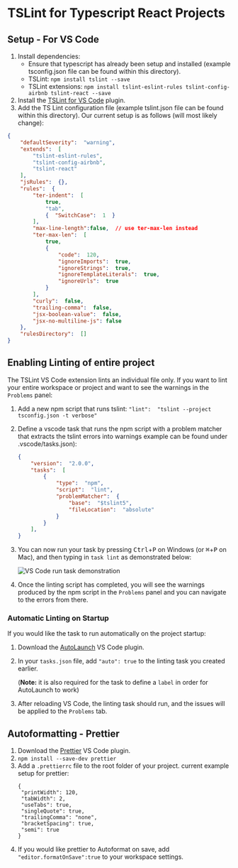 # TSLint for Typescript React Projects
## Setup - For VS Code
1. Install dependencies:
	- Ensure that typescript has already been setup and installed (example tsconfig.json file can be found within this directory).
	- TSLint:
	`npm install tslint --save`
	- TSLint extensions:
	`npm install tslint-eslint-rules tslint-config-airbnb tslint-react --save`
2. Install the [TSLint for VS Code](https://marketplace.visualstudio.com/items?itemName=eg2.tslint) plugin.
3. Add the TS Lint configuration file (example tslint.json file can be found within this directory). Our current setup is as follows (will most likely change):
```json
{
	"defaultSeverity":  "warning",
	"extends":  [
		"tslint-eslint-rules",
		"tslint-config-airbnb",
		"tslint-react"
	],
	"jsRules":  {},
	"rules":  {
		"ter-indent":  [
			true,
			"tab",
			{  "SwitchCase":  1  }
		],
		"max-line-length":false,  // use ter-max-len instead
		"ter-max-len":  [
			true,
			{
				"code":  120,
				"ignoreImports":  true,
				"ignoreStrings":  true,
				"ignoreTemplateLiterals":  true,
				"ignoreUrls":  true
			}
		],
		"curly":  false,
		"trailing-comma":  false,
		"jsx-boolean-value":  false,
		"jsx-no-multiline-js": false
	},
	"rulesDirectory":  []
}
```
## Enabling Linting of entire project
The TSLint VS Code extension lints an individual file only. If you want to lint your entire workspace or project and want to see the warnings in the `Problems` panel:
1. Add a new npm script that runs tslint:
	`"lint":  "tslint --project tsconfig.json -t verbose"`
2. Define a vscode task that runs the npm script with a problem matcher that extracts the tslint errors into warnings example can be found under .vscode/tasks.json):
	```json
	{
		"version":  "2.0.0",
		"tasks":  [
			{
				"type":  "npm",
				"script":  "lint",
				"problemMatcher":  {
					"base":  "$tslint5",
					"fileLocation":  "absolute"
				}
			}
		],
	}
	```
3. You can now run your task by pressing <kbd>Ctrl</kbd>+<kbd>P</kbd> on Windows (or <kbd>&#8984;</kbd>+<kbd>P</kbd> on Mac), and then typing in `task lint` as demonstrated below:

	![VS Code run task demonstration](https://i.gyazo.com/a0ae4cc705f10147e19c910f00cdc425.gif)

3. Once the linting script has completed, you will see the warnings produced by the npm script in the `Problems` panel and you can navigate to the errors from there. 

### Automatic Linting on Startup
If you would like the task to run automatically on the project startup:
1. Download the [AutoLaunch](https://marketplace.visualstudio.com/items?itemName=philfontaine.autolaunch) VS Code plugin.
2. In your `tasks.json` file, add `"auto": true` to the linting task you created earlier. 

	(**Note:** it is also required for the task to define a `label` in order for AutoLaunch to work)
3. After reloading VS Code, the linting task should run, and the issues will be applied to the `Problems` tab.

## Autoformatting - Prettier
1. Download the [Prettier](https://marketplace.visualstudio.com/items?itemName=esbenp.prettier-vscode) VS Code plugin.
2. `npm install --save-dev prettier`
3. Add a `.prettierrc` file to the root folder of your project. current example setup for prettier:
   ```
   {
	"printWidth": 120,
	"tabWidth": 2,
	"useTabs": true,
	"singleQuote": true,
	"trailingComma": "none",
	"bracketSpacing": true,
	"semi": true
   }
   ```
4. If you would like prettier to Autoformat on save, add ` "editor.formatOnSave":true` to your workspace settings.

